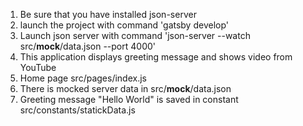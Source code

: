 1. Be sure that you have installed json-server
2. launch the project with command  'gatsby develop'
3. Launch json server with command 'json-server --watch src/__mock__/data.json --port 4000'
4. This application displays greeting message and shows video from YouTube
5. Home page src/pages/index.js
6. There is mocked server data in src/__mock__/data.json
7. Greeting message "Hello World" is saved in constant src/constants/statickData.js
